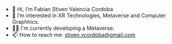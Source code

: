 - 👋 Hi, I’m Fabian Stiven Valencia Cordoba
- 👀 I’m interested in XR Technologies, Metaverse and Computer Graphhics.
- 🧑‍💻 I'm currently developing a Metaverse.
- 📫 How to reach me: stiven.vcordoba@gmail.com
